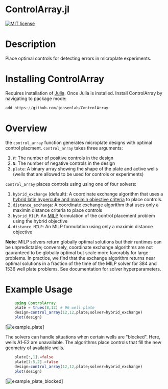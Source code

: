 # ControlArray.jl
[![MIT license](https://img.shields.io/badge/license-MIT-green.svg)](https://github.com/jensenlab/ControlArray/blob/main/LICENSE)


# Description 
Place optimal controls for detecting errors in microplate experiments. 

# Installing ControlArray
 Requires installation of  [Julia](https://julialang.org/downloads/). Once Julia is installed. Install ControlArray by navigating to package mode:  

```julia 
add https://github.com/jensenlab/ControlArray
```

# Overview  
the `control_array` function generates microplate designs with optimal control placment. `control_array` takes three arguments: 
1.  `P`: The number of positive controls in the design 
2.  `N`: The number of negative controls in the design 
3.  `plate`: A binary array showing the shape of the plate and active wells (wells that are allowed to be used for controls or experiments) 

`control_array` places controls using using one of four solvers: 

1. `hybrid_exchange` (default): A coordinate exchange algorithm that uses a [hybrid latin hypercube and maximin objective criteria](https://bookdown.org/rbg/surrogates/chap4.html) to place controls.
2. `distance_exchange`: A coordinate exchange algorithm that uses only a maximin distance criteria to place controls    
3. `hybrid_MILP`: An [MILP](https://en.wikipedia.org/wiki/Integer_programming) formulation of the control placement problem using the hybrid objective
4. `distance_MILP`: An MILP formulation using only a maximin distance objective

**Note**: MILP solvers return globally optimal solutions but their runtimes can be unpredictable; conversely, coordinate exchange algorithms are not gauranteed to be globally optimal but scale more favorably for large problems. In practice, we find that the exchange algorithm returns near optimal solutions in a fraction of the time of the MILP solver for 384 and 1536 well plate problems. See documentation for solver hyperparameters. 
# Example Usage 
```julia
    using ControlArray 
    plate = trues(8,12) # 96 well plate
    design=control_array(12,12,plate;solver=hybrid_exchange)
    plot(design)
```
[![example_plate](https://github.com/jensenlab/ControlArray/blob/main/example_plate.svg)]  


The solvers can handle situations when certain wells are "blocked". Here, wells A1-E2 are unavailable. The algorithms place controls that fill the new geometry of available wells. 
```julia 
    plate[:,1].=false
    plate[1:5,2].=false
    design=control_array(12,12,plate;solver=hybrid_exchange)
    plot(design)
```
[![example_plate_blocked](https://github.com/jensenlab/ControlArray/blob/main/example_plate_blocked.svg)] 



